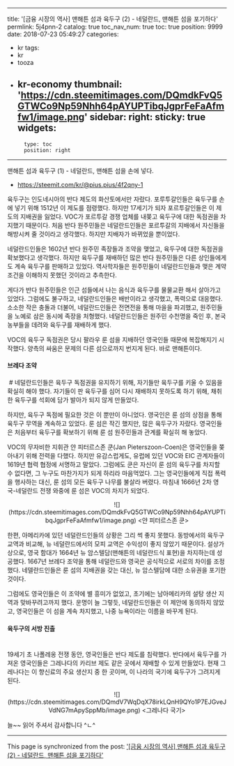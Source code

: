 
---
title: '[금융 시장의 역사]  맨해튼 섬과 육두구 (2) - 네덜란드, 맨해튼 섬을 포기하다'
permlink: 5j4pnn-2
catalog: true
toc_nav_num: true
toc: true
position: 9999
date: 2018-07-23 05:49:27
categories:
- kr
tags:
- kr
- tooza
- kr-economy
thumbnail: 'https://cdn.steemitimages.com/DQmdkFvQ5GTWCo9Np59Nhh64pAYUPTibqJgprFeFaAfmfw1/image.png'
sidebar:
    right:
        sticky: true
widgets:
    -
        type: toc
        position: right
---


맨해튼 섬과 육두구 (1) - 네덜란드, 맨해튼 섬을 손에 넣다.
- https://steemit.com/kr/@pius.pius/4f2qny-1

육두구는 인도네시아의 반다 제도의 화산토에서만 자랐다. 포루투갈인들은 육두구를  손에 넣기 위해 1512년 이 제도를 점령했다. 하지만 17세기가 되자 포르투갈인들은 이 제도의 지배권을 잃었다. VOC가 포르투갈 경쟁 업체를 내쫒고 육두구에 대한 독점권을 차지했기 때문이다. 처음 반다 원주민들은 네덜란드인들은 포르투갈의 지배에서 자신들을 해방시켜 줄 것이라고 생각했다. 하지만 지배자가 바뀌었을 뿐이었다. 

네덜란드인들은 1602년 반다 원주민 족장들과 조약을 맺었고, 육두구에 대한 독점권을 확보했다고 생각했다. 하지만 육두구를 재배하던 많은 반다 원주민들은 다른 상인들에게도 계속 육두구를 판매하고 있었다. 역사학자들은 원주민들이 네덜란드인들과 맺은 계약 조건을 이해하지 못했던 것이라고 추측한다. 

게다가 반다 원주민들은 인근 섬들에서 나는 음식과 육두구를 물물교환 해서 살아가고 있었다.  그럼에도 불구하고, 네덜란드인들은 배반이라고 생각했고, 폭력으로 대응했다. 소소한 작은 충돌과 더불어, 네덜란드인들은 전면전을 통해 마을을 파괴했고, 원주민들을 노예로 삼은 동시에 족장을 처형했다. 네덜란드인들은 원주민 수천명을 죽인 후, 본국 농부들을 데려와 육두구를 재배하게 했다.

VOC의 육두구 독점권은 당시 팔라우 룬 섬을 지배하던 영국인들 때문에 복잡해지기 시작했다. 양측의 싸움은 문제의 다른 섬으로까지 번지게 된다.  바로 맨해튼이다.

#### 브레다 조약
 #
네덜란드인들은 육두구 독점권을 유지하기 위해, 자기들만 육두구를 키울 수 있음을 확실히 해야 했다. 자기들이 판 육두구를 심어 다시 재배하지 못하도록 하기 위해, 채취한 육두구를 석회에 담가 발아가 되지 않게 만들었다.

하지만, 육두구 독점에 필요한 것은 이 뿐만이 아니었다. 영국인은 룬 섬의 상점을 통해 육두구 무역을 계속하고 있었다. 룬 섬은 작긴 했지만, 많은 육두구가 자랐다. 영국인들은 처음부터 육두구를 확보하기 위해 룬 섬 원주민들과 관계를 확실히 해 놓았다.

VOC의 무자비한 지휘관 얀 피터르스존 쿤(Jan Pieterszoon-Coen)은 영국인들을 쫒아내기 위해 전력을 다했다. 하지만 유감스럽게도, 유럽에 있던 VOC와 EIC 관계자들이 1619년 협력 협정에 서명하고 말았다. 그럼에도 쿤은 자신이 룬 섬의 육두구를 차지할 수 없다면, 그 누구도 마찬가지가 되게 하리라 마음먹었다. 그는 영국인들에게 직접 폭력을 행사하는 대신, 룬 섬의 모든 육두구 나무를 불살라 버렸다. 마침내 1666년 2차 영국-네덜란드 전쟁 와중에 룬 섬은 VOC의 차지가 되었다.

<center>
![](https://cdn.steemitimages.com/DQmdkFvQ5GTWCo9Np59Nhh64pAYUPTibqJgprFeFaAfmfw1/image.png)
<얀 피터르스존 쿤>
</center>

한편, 아메리카에 있던 네덜란드인들의 상황은 그리 썩 좋지 못했다. 동방에서의 육두구 교역과  비교해, 뉴 네덜란드에서의 모피 교역은 수익성이 좋지 않았기 때문이다. 설상가상으로, 영국 함대가 1664년 뉴 암스텔담(맨해튼의 네덜란드식 표현)을 차지하는데 성공했다. 1667년 브레다 조약을 통해 네덜란드와 영국은 공식적으로 서로의 차이를 조정했다. 네델란드인들은 룬 섬의 지배권을 갖는 대신, 뉴 암스텔담에 대한 소유권을 포기한 것이다. 

그럼에도 영국인들은 이 조약에 별 흥미가 없었고, 초기에는 남아메리카의 설탕 생산 지역과 맞바꾸려고까지 했다. 운명이 늘 그렇듯, 네덜란드인들은 이 제안에 동의하지 않았고, 영국인들은 이 섬을 계속 차지했고, 나중 뉴욕이라는 이름을 바꾸게 된다.

#### 육두구의 서방 진출
#
19세기 초 나폴레옹 전쟁 동안, 영국인들은 반다 제도를 침략했다. 반다에서 육두구를 가져온 영국인들은 그레나다의 카리브 제도 같은 곳에서 재배할 수 있게 만들었다. 현재 그레나다는 이 향신료의 주요 생산지 중 한 곳이며, 이 나라의 국기에 육두구가 그려지게 된다.

<center>
![](https://cdn.steemitimages.com/DQmdV7WqDqX78irkLQnH9QYo1P7EJGveJVdNG7mApySppMb/image.png)
<그레나다 국기>
</center>

늘~~ 읽어 주셔서 감사합니다 ^ㄴ^

- - -

This page is synchronized from the post: ['[금융 시장의 역사]  맨해튼 섬과 육두구 (2) - 네덜란드, 맨해튼 섬을 포기하다'](https://steemit.com/@pius.pius/5j4pnn-2)

